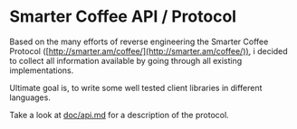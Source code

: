 # Smarter Coffee API / Protocol

Based on the many efforts of reverse engineering the Smarter Coffee Protocol
([http://smarter.am/coffee/](http://smarter.am/coffee/)), i decided to
collect all information available by going through all existing implementations.

Ultimate goal is, to write some well tested client libraries in different
languages.

Take a look at [doc/api.md](api.md) for a description of the protocol.
